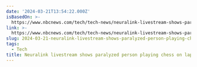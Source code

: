```yaml
---
date: '2024-03-21T13:54:22.000Z'
isBasedOn: >-
  https://www.nbcnews.com/tech/tech-news/neuralink-livestream-shows-paralyzed-person-playing-chess-laptop-rcna144374
link: >-
  https://www.nbcnews.com/tech/tech-news/neuralink-livestream-shows-paralyzed-person-playing-chess-laptop-rcna144374
slug: 2024-03-21-neuralink-livestream-shows-paralyzed-person-playing-chess-on-laptop
tags:
  - Tech
title: Neuralink livestream shows paralyzed person playing chess on laptop
---
```


